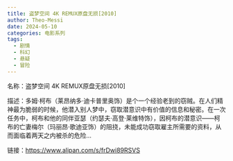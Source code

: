 ```yaml
---
title: 盗梦空间 4K REMUX原盘无损[2010]
author: Theo-Messi
date: 2024-05-10
categories: 电影系列
tags:
  - 剧情
  - 科幻
  - 悬疑
  - 冒险
---
```


名称：盗梦空间 4K REMUX原盘无损[2010]

描述：多姆·柯布（莱昂纳多·迪卡普里奥饰）是个一个经验老到的窃贼。在人们精神最为脆弱的时候，他潜入别人梦中，窃取潜意识中有价值的信息和秘密。在一次任务中，柯布和他的同伴亚瑟（约瑟夫·高登·莱维特饰），因柯布的潜意识——柯布的亡妻梅尔（玛丽昂·歌迪亚饰）的阻挠，未能成功窃取雇主所需要的资料，从而面临着两天之内被杀的危险…

链接：https://www.alipan.com/s/frDwi89RSVS
